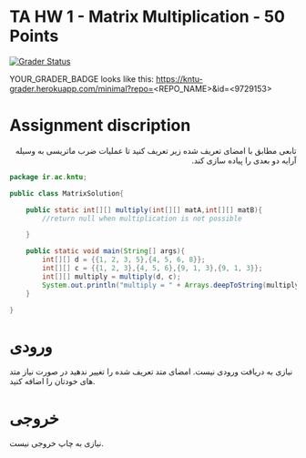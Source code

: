 # TA HW 1 - Matrix Multiplication - 50 Points

[![Grader Status](https://github.com/k-n-toosi-university-of-technology/tahw1-matrix-mul-alirezagh1378.git)](https://github.com/k-n-toosi-university-of-technology/tahw1-matrix-mul-alirezagh1378.git)

YOUR_GRADER_BADGE looks like this: https://kntu-grader.herokuapp.com/minimal?repo=<REPO_NAME>&id=<9729153>




# Assignment discription

<div dir="rtl" align="right">
تابعی مطابق با امضای تعریف شده زیر تعریف کنید تا عملیات ضرب ماتریسی به وسیله آرایه دو بعدی را پیاده سازی کند.


</div>



```java
package ir.ac.kntu;

public class MatrixSolution{

    public static int[][] multiply(int[][] matA,int[][] matB){
        //return null when multiplication is not possible

    }

    public static void main(String[] args){
        int[][] d = {{1, 2, 3, 5},{4, 5, 6, 8}};
        int[][] c = {{1, 2, 3},{4, 5, 6},{9, 1, 3},{9, 1, 3}};
        int[][] multiply = multiply(d, c);
        System.out.println("multiply = " + Arrays.deepToString(multiply));
    }

}
```

# ورودی
نیازی به دریافت ورودی نیست. امضای متد تعریف شده را تغییر ندهید در صورت نیاز متد های خودتان را اضافه کنید.
# خروجی
نیازی به چاپ خروجی نیست.
